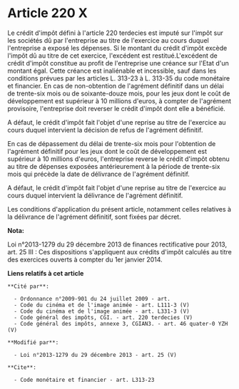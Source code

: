 # Article 220 X

Le crédit d'impôt défini à l'article 220 terdecies est imputé sur l'impôt sur les sociétés dû par l'entreprise au titre de
l'exercice au cours duquel l'entreprise a exposé les dépenses. Si le montant du crédit d'impôt excède l'impôt dû au titre de
cet exercice, l'excédent est restitué.L'excédent de crédit d'impôt constitue au profit de l'entreprise une créance sur l'Etat
d'un montant égal. Cette créance est inaliénable et incessible, sauf dans les conditions prévues par les articles L. 313-23 à
L. 313-35 du code monétaire et financier. En cas de non-obtention de l'agrément définitif dans un délai de trente-six mois ou
de soixante-douze mois, pour les jeux dont le coût de développement est supérieur à 10 millions d'euros, à compter de
l'agrément provisoire, l'entreprise doit reverser le crédit d'impôt dont elle a bénéficié. 

A  défaut, le crédit d'impôt fait l'objet d'une reprise au titre de  l'exercice au cours duquel intervient la décision de
refus de l'agrément  définitif. 

En cas de dépassement du délai de  trente-six mois pour l'obtention de l'agrément définitif pour les jeux  dont le coût de
développement est supérieur à 10 millions d'euros,  l'entreprise reverse le crédit d'impôt obtenu au titre de dépenses
exposées antérieurement à la période de trente-six mois qui précède la  date de délivrance de l'agrément définitif. 

A  défaut, le crédit d'impôt fait l'objet d'une reprise au titre de  l'exercice au cours duquel intervient la délivrance de
l'agrément  définitif. 

Les conditions d'application du présent article, notamment celles relatives à la délivrance de l'agrément définitif, sont
fixées par décret.

**Nota:**

Loi n°2013-1279 du 29 décembre 2013 de finances rectificative pour 2013, art. 25 III : Ces dispositions s'appliquent aux
crédits d'impôt calculés au titre des exercices ouverts à compter du 1er janvier 2014.

**Liens relatifs à cet article**

	**Cité par**:

	  - Ordonnance n°2009-901 du 24 juillet 2009 - art.
	  - Code du cinéma et de l'image animée - art. L111-3 (V)
	  - Code du cinéma et de l'image animée - art. L331-3 (V)
	  - Code général des impôts, CGI. - art. 220 terdecies (V)
	  - Code général des impôts, annexe 3, CGIAN3. - art. 46 quater-0 YZH (V)

	**Modifié par**:

	  - Loi n°2013-1279 du 29 décembre 2013 - art. 25 (V)

	**Cite**:

	  - Code monétaire et financier - art. L313-23
